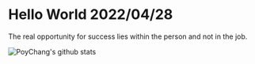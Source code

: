 # Hello World 2022/04/28

The real opportunity for success lies within the person and not in the job.

![PoyChang's github stats](https://github-readme-stats.vercel.app/api?username=poychang&show_icons=true&theme=dracula)
